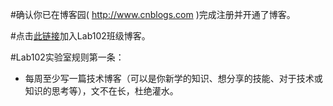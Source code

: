 #确认你已在博客园( http://www.cnblogs.com )完成注册并开通了博客。

#点击<a href="http://edu.cnblogs.com/campus/hbu/Lab102/join?id=CfDJ8Mmb5OBERd5FqtiQlKZZIG6gY_Yb6KfaSIw0kp3I7DvsoLiNmILNyp5yI91WBByK_WHt4fFPnAoM2Y9jbksjXbSmRUAEvLmbEclZEY3ny3bpHKDki3k7-7Y_CX8yR49cYiS02t5EOQb72QgWLn1Ccwk">此链接</a>加入Lab102班级博客。

#Lab102实验室规则第一条：

* 每周至少写一篇技术博客（可以是你新学的知识、想分享的技能、对于技术或知识的思考等），文不在长，杜绝灌水。
